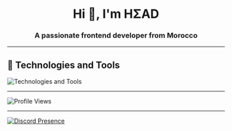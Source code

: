 <h1 align="center">Hi 👋, I'm HΣAD</h1>
<h3 align="center">A passionate frontend developer from Morocco</h3>

---

## 🧰 Technologies and Tools

<div>
  <img src="https://skillicons.dev/icons?i=discord,vscode,sublime,vim,neovim,nodejs,html,css,js,ts,react,go,vite,tailwind,mongodb,mysql,rust," alt="Technologies and Tools" />
</div>

---

![Profile Views](https://hits.seeyoufarm.com/api/count/incr/badge.svg?url=https://github.com/mehdiab07/&title=Profile%20Views)

---

<p align="left">
  <a href="https://discord.com/users/866712993475461150" target="_blank">
    <img src="https://lanyard.cnrad.dev/api/866712993475461150" alt="Discord Presence" />
  </a>
</p>
